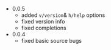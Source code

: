 - 0.0.5
    - added `v/version`& `h/help` options
    - fixed version info
    - fixed completions
- 0.0.4
    - fixed basic source bugs